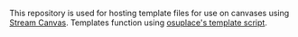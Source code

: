 This repository is used for hosting template files for use on canvases using [Stream Canvas](https://dashboard.twitch.tv/extensions/8q5oz45uh8llq89kny7vkt7phuxr0b-0.1.1).
Templates function using [osuplace's template script](https://github.com/osuplace/templateManager?tab=readme-ov-file).
